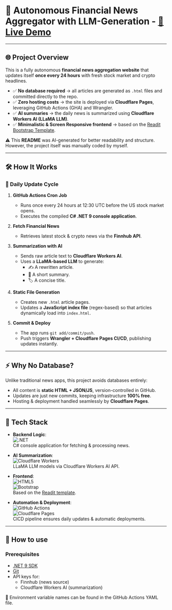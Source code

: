 # 📰 Autonomous Financial News Aggregator with LLM-Generation - <a href="https://taigos.com">🔗 **Live Demo**</a>

---

## 🌐 Project Overview
This is a fully autonomous **financial news aggregation website** that updates itself **once every 24 hours** with fresh stock market and crypto headlines.  

- ✅ **No database required** → all articles are generated as `.html` files and committed directly to the repo.  
- ✅ **Zero hosting costs** → the site is deployed via **Cloudflare Pages**, leveraging GitHub Actions (GHA) and Wrangler.  
- ✅ **AI summaries** → the daily news is summarized using **Cloudflare Workers AI (LLaMA LLM)**.  
- ✅ **Minimalistic & Screen Responsive frontend** → based on the [Readit Bootstrap Template](https://preview.colorlib.com/theme/readit/).  

⚠️ This **README** was AI-generated for better readability and structure. However, the project itself was manually coded by myself.

---

## 🛠️ How It Works

### 🔄 Daily Update Cycle
1. **GitHub Actions Cron Job**  
   - Runs once every 24 hours at 12:30 UTC before the US stock market opens.  
   - Executes the compiled **C# .NET 9 console application**.  

2. **Fetch Financial News**  
   - Retrieves latest stock & crypto news via the **Finnhub API**.  

3. **Summarization with AI**  
   - Sends raw article text to **Cloudflare Workers AI**.  
   - Uses a **LLaMA-based LLM** to generate:  
     - ✍️ A rewritten article.  
     - 📌 A short summary.  
     - 🏷️ A concise title.  

4. **Static File Generation**  
   - Creates new `.html` article pages.  
   - Updates a **JavaScript index file** (regex-based) so that articles dynamically load into `index.html`.  

5. **Commit & Deploy**  
   - The app runs `git add/commit/push`.  
   - Push triggers **Wrangler + Cloudflare Pages CI/CD**, publishing updates instantly.  

---

## ⚡ Why No Database?
Unlike traditional news apps, this project avoids databases entirely:  
- All content is **static HTML + JSON/JS**, version-controlled in GitHub.  
- Updates are just new commits, keeping infrastructure **100% free**.  
- Hosting & deployment handled seamlessly by **Cloudflare Pages**.  

---

## 📂 Tech Stack

- **Backend Logic**:  
  ![.NET](https://img.shields.io/badge/.NET%209-512BD4?logo=dotnet&logoColor=white)  
  C# console application for fetching & processing news.  

- **AI Summarization**:  
  ![Cloudflare Workers](https://img.shields.io/badge/Cloudflare%20Workers%20AI-orange?logo=cloudflare)  
  LLaMA LLM models via Cloudflare Workers AI API.  

- **Frontend**:  
  ![HTML5](https://img.shields.io/badge/HTML5-E34F26?logo=html5&logoColor=white)  
  ![Bootstrap](https://img.shields.io/badge/Bootstrap-7952B3?logo=bootstrap&logoColor=white)  
  Based on the [Readit template](https://preview.colorlib.com/theme/readit/).  

- **Automation & Deployment**:  
  ![GitHub Actions](https://img.shields.io/badge/GitHub%20Actions-2088FF?logo=github-actions&logoColor=white)  
  ![Cloudflare Pages](https://img.shields.io/badge/Cloudflare%20Pages-F38020?logo=cloudflare&logoColor=white)  
  CICD pipeline ensures daily updates & automatic deployments.  

---

## 🚀 How to use

### Prerequisites
- [.NET 9 SDK](https://dotnet.microsoft.com/)  
- [Git](https://git-scm.com/)  
- API keys for:
  - Finnhub (news source)  
  - Cloudflare Workers AI (summarization)  

🔑 Environment variable names can be found in the GitHub Actions YAML file.  
